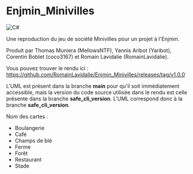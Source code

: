 # Enjmin_Minivilles
![C#](https://img.shields.io/badge/c%23-%23239120.svg?style=for-the-badge&logo=c-sharp&logoColor=white)

Une reproduction du jeu de société Minivilles pour un projet à l'Enjmin.

Produit par Thomas Muniera (MellowsNTF), Yannis Aribot (Yaribot), Corentin Boblet (coco3167) et Romain Lavidalie (RomainLavidalie).

Vous pouvez trouver le rendu ici : https://github.com/RomainLavidalie/Enjmin_Minivilles/releases/tag/v1.0.0

L'UML est présent dans la branche **main** pour qu'il soit immédiatement accessible, mais la version du code source utilisée dans le rendu est celle présente dans la branche **safe_cli_version**. L'UML correspond donc à la branche **safe_cli_version**.

Nom des cartes : 
- Boulangerie
- Café
- Champs de blé
- Ferme
- Forêt
- Restaurant
- Stade
